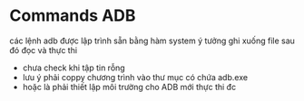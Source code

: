 # Commands ADB 

các lệnh adb được lập trình sẵn bằng hàm system 
ý tưởng ghi xuống file sau đó đọc và thực thi
- chưa check khi tập tin rỗng 
- lưu ý phải coppy chương trình vào thư mục có chứa adb.exe 
- hoặc là phải thiết lập môi trường cho ADB mới thực thi đc
